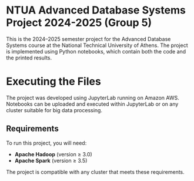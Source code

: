 # NTUA Advanced Database Systems Project 2024-2025 (Group 5)
This is the 2024–2025 semester project for the Advanced Database Systems course at the National Technical University of Athens. The project is implemented using Python notebooks, which contain both the code and the printed results.

# Executing the Files
The project was developed using JupyterLab running on Amazon AWS. Notebooks can be uploaded and executed within JupyterLab or on any cluster suitable for big data processing.

## Requirements  
To run this project, you will need:  

- **Apache Hadoop** (version ≥ 3.0)  
- **Apache Spark** (version ≥ 3.5)  

The project is compatible with any cluster that meets these requirements.

